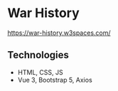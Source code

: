 # War History
https://war-history.w3spaces.com/
## Technologies
- HTML, CSS, JS
- Vue 3, Bootstrap 5, Axios